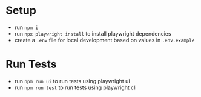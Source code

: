 # Setup

- run `npm i`
- run `npx playwright install` to install playwright dependencies
- create a `.env` file for local development based on values in `.env.example`

# Run Tests

- run `npm run ui` to run tests using playwright ui
- run `npm run test` to run tests using playwright cli
